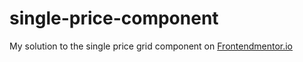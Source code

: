 # single-price-component

My solution to the single price grid component on [Frontendmentor.io](https://www.frontendmentor.io/challenges/single-price-grid-component-5ce41129d0ff452fec5abbbc)
